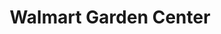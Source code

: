 ---
title: "Walmart Garden Center"
url: /phoenix/walmart-garden-center-north-35th-avenue/
shop: garden centre
---